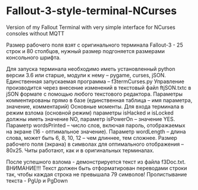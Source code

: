 # Fallout-3-style-terminal-NCurses
Version of my Fallout Terminal with very simple interface for NCurses consoles without MQTT

Размер рабочего поля взят с оригинального терминала Fallout-3 - 25 строк и 80 столбцов, нужный размер подгоняется размерами консольного шрифта.

Для запуска терминала необходимо иметь установленный python версии 3.6 или старше, модули к нему – pygame, curses, jSON.
Единственная запускаемая программа – f3termCurses.py
Управление производится через внесение изменений в текстовый файл ftjSON.txtс в jSON формате с помощью любого текстового редактора.
Параметры комментированы прямо в базе (единственная таблица – имя параметра, значение, комментарий)
Основные моменты. Для входа терминала в режим взлома (основной режим) параметры isHacked и isLocked должны иметь значение NO, параметр isPowerOn – значение YES.
Параметр wordsPrinted – число слов, включая пароль, отображаемых на экране (16 - оптимальное значение).
Параметр wordLength – длина слова, может быть 6, 8, 10, 12 – чем длиннее, тем сложнее.
Размер рабочего поля (экрана) в символах для оптимального отображения – 80х25.
Читы работают, как и в оригинальных терминалах.

После успешного взлома - демонстрируется текст из файла f3Doc.txt. ВНИМАНИЕ!!! Текст должен быть отформатирован переводами строки так, чтобы каждая строка не превышала 79 символов!
Пролистывание текста - PgUp и PgDown
